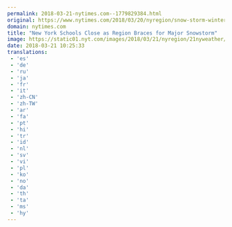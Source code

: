 ```yaml
---
permalink: 2018-03-21-nytimes.com--1779829384.html
original: https://www.nytimes.com/2018/03/20/nyregion/snow-storm-winter-weather.html?partner=rss&amp;emc=rss
domain: nytimes.com
title: "New York Schools Close as Region Braces for Major Snowstorm"
image: https://static01.nyt.com/images/2018/03/21/nyregion/21nyweather/21nyweather-mediumThreeByTwo440-v2.jpg
date: 2018-03-21 10:25:33
translations: 
 - 'es'
 - 'de'
 - 'ru'
 - 'ja'
 - 'fr'
 - 'it'
 - 'zh-CN'
 - 'zh-TW'
 - 'ar'
 - 'fa'
 - 'pt'
 - 'hi'
 - 'tr'
 - 'id'
 - 'nl'
 - 'sv'
 - 'vi'
 - 'pl'
 - 'ko'
 - 'no'
 - 'da'
 - 'th'
 - 'ta'
 - 'ms'
 - 'hy'
---
```


